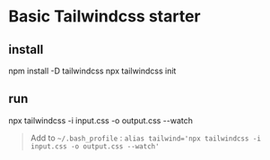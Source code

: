 # Basic Tailwindcss starter

## install
npm install -D tailwindcss
npx tailwindcss init

## run
npx tailwindcss -i input.css -o output.css --watch

> Add to `~/.bash_profile` : `alias tailwind='npx tailwindcss -i input.css -o output.css --watch'`
